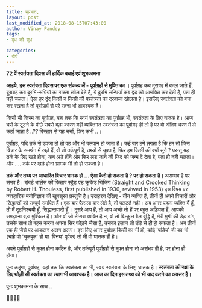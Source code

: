 ```yaml
---
title: सुप्रभात,
layout: post
last_modified_at: 2018-08-15T07:43:00
author: Vinay Pandey
tags:
- बुध की सुध

categories:
- दीर्घ
---
```

**72 वें स्वतंत्रता दिवस की हार्दिक बधाई एवं शुभकामना**

**आइये, इस स्वतंत्रता दिवस पर एक संकल्प लें - पूर्वाग्रहों से मुक्ति का ।** पूर्वाग्रह कब दुराग्रह में बदल जाते हैं, दुराग्रह कब दुरभि-संधियों का रास्ता खोल देते हैं, ये दुरभि सन्धियाँ कब द्वंद को आमंत्रित कर देती हैं, पता ही नही चलता। ऐसा हर द्वंद किसी न किसी की परतंत्रता का दरवाजा खोलता है। इसलिए स्वतंत्रता को बचा कर रखना है तो पूर्वाग्रहों से परे रहना भी आवश्यक है।

किसी भी किस्म का पूर्वाग्रह, यहां तक कि स्वयं स्वतंत्रता का पूर्वाग्रह भी, स्वतंत्रता के लिए घातक है।  आज घरों के टूटने के पीछे सबसे बड़ा कारण यही व्यक्तिगत स्वतंत्रता का पूर्वाग्रह ही तो है पर वो अंतिम चरण में ले कहाँ जाता है ..?? विस्तार से यह चर्चा, फिर कभी ..।

पूर्वाग्रह, यदि तर्क से उपजा हो तो वह और भी बलवान हो जाता है। कई बार हमें लगता है कि हम तो जिस विचार के समर्थन में खड़े हैं,  वो तो तर्कपूर्ण है, तथ्यों से युक्त है, फिर हम किसी की क्यों सुने ? परन्तु यह तर्क के लिए खड़े होना, कब अड़े होंने और फिर लड़ जाने की जिद को जन्म दे देता है, पता ही नही चलता।  और .... तर्क पर खड़े होना भ्रामक भी तो हो सकता है। 

**तर्क और तथ्य पर आधारित विचार भ्रामक हो ... ऐसा कैसे  हो सकता है ? पर हो सकता है।** असम्भव है पर संभव है। रॉबर्ट थालेस की किताब स्ट्रैट एंड क्रूकेड थिंकिंग (Straight and Crooked Thinking by  Robert H. Thouless, first published in 1930, reviwed  in 1953) इस विषय पर व्यवहारिक मनोविज्ञान की खूबसूरत प्रस्तुति है। उदाहरण देखिए - तीन व्यक्ति हैं, तीनों ही अपने विचारों और सिद्धान्तों को सम्पूर्ण समर्पित हैं। एक बार फैसला कर लेते है, तो पलटते नही। अब अगर पहला व्यक्ति मैं हूँ, तो मैं दृढ़निश्चयी हूँ, सिद्धान्तवादी हूँ । दूसरे आप हैं, तो आप अच्छे तो हैं पर बहुत अड़ियल हैं, आपको समझाना बड़ा मुश्किल है। और वो जो तीसरा व्यक्ति है न, वो तो बिल्कुल बैल बुद्धि है, मेरी मुर्गी की डेढ़ टांग, उसके साथ तो  बहस करना अपना सिर फोड़ने जैसा है, उसका इलाज तो डंडे से ही हो सकता है। अब तीनों एक ही जैसे पर आकलन अलग अलग। इस लिए अगर पूर्वाग्रह किसी का भी हो, कोई 'पांडेय' जी का भी (चाहे वो 'चुलबुल' हों या 'विनय' पूर्वक) तो भी वो घातक ही है।

अपने पूर्वाग्रहों से मुक्त होना कठिन है, और तर्कपूर्ण पूर्वाग्रहों से मुक्त होना तो असंभव ही है, पर होना ही होगा। 

पुनः कहूंगा, पूर्वाग्रह, यहां तक कि स्वतंत्रता का भी, स्वयं स्वतंत्रता के लिए, घातक है। **स्वतंत्रता की रक्षा के लिए थोड़ी सी स्वतंत्रता का त्याग भी आवश्यक है। आज का दिन इस तथ्य को भी याद करने का अवसर है।**
 
पुनः शुभकामना के साथ ..

🙏🌷🌷🙏


